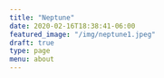 ```yaml
---
title: "Neptune"
date: 2020-02-16T18:38:41-06:00
featured_image: "/img/neptune1.jpeg"
draft: true
type: page
menu: about
---
```

